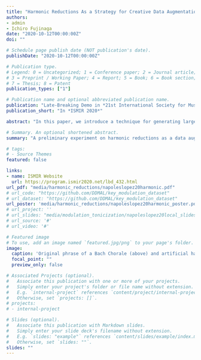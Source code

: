 ```yaml
---
title: "Harmonic Reductions As a Strategy for Creative Data Augmentation"
authors:
- admin
- Ichiro Fujinaga
date: "2020-10-12T00:00:00Z"
doi: ""

# Schedule page publish date (NOT publication's date).
publishDate: "2020-10-12T00:00:00Z"

# Publication type.
# Legend: 0 = Uncategorized; 1 = Conference paper; 2 = Journal article;
# 3 = Preprint / Working Paper; 4 = Report; 5 = Book; 6 = Book section;
# 7 = Thesis; 8 = Patent
publication_types: ["1"]

# Publication name and optional abbreviated publication name.
publication: "Late-Breaking Demo in *21st International Society for Music Information Retrieval Conference*"
publication_short: "In *ISMIR 2020*"

abstract: "In this paper, we introduce a technique for generating large collections of artificial training examples, which can be used to train chord labeling, key detection, and roman numeral analysis models. The technique consists of using roman numeral analysis annotations of existing datasets to generate harmonic reductions of the chords implied by the original annotations. The artificially generated examples ignore the original notes of the annotated example (i.e., the specific *voicings* of the chords), replacing them with voicings suggested by a rule-based voice leading algorithm. A relatively large number of artificial examples can be generated from a single annotated progression using this technique. For example, 10 different voicings in 12 different keys would result in 120 artificial examples generated out of one annotated chord progression. The voicings suggested for different keys do not necessarily overlap, given that the range of the voices and other variables are taken into account by the rule-based algorithm. This results in data augmentation with potentially unique voicings in each key, contrary to what would be obtained by simply transposing the artificial examples to a different key. We show the process of applying this technique to a dataset of annotated Bach chorales from the KernScores website. Similar datasets with roman numeral analysis annotations could be used with this approach to generate a large number of artificial training examples for training machine learning models."

# Summary. An optional shortened abstract.
summary: "A preliminary experiment on harmonic reductions as a data augmentation strategy in tonal MIR tasks"

# tags:
# - Source Themes
featured: false

links:
- name: ISMIR Website
  url: https://program.ismir2020.net/lbd_432.html
url_pdf: "media/harmonic_reductions/napoleslopez20harmonic.pdf"
# url_code: "https://github.com/DDMAL/key_modulation_dataset"
# url_dataset: "https://github.com/DDMAL/key_modulation_dataset"
url_poster: 'media/harmonic_reductions/napoleslopez20harmonic_poster.pdf'
# url_project: ''
# url_slides: "media/modulation_tonicization/napoleslopez20local_slides.pdf"
# url_source: '#'
# url_video: '#'

# Featured image
# To use, add an image named `featured.jpg/png` to your page's folder.
image:
  caption: 'Original phrase of a Bach Chorale (above) and artificial harmonic reduction generated from the roman numeral annotations (below)'
  focal_point: ""
  preview_only: false

# Associated Projects (optional).
#   Associate this publication with one or more of your projects.
#   Simply enter your project's folder or file name without extension.
#   E.g. `internal-project` references `content/project/internal-project/index.md`.
#   Otherwise, set `projects: []`.
# projects:
# - internal-project

# Slides (optional).
#   Associate this publication with Markdown slides.
#   Simply enter your slide deck's filename without extension.
#   E.g. `slides: "example"` references `content/slides/example/index.md`.
#   Otherwise, set `slides: ""`.
slides: ""
---
```

